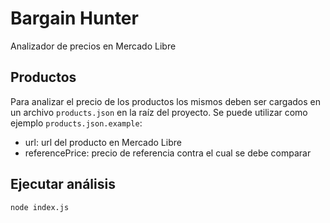 # Bargain Hunter
Analizador de precios en Mercado Libre

## Productos
Para analizar el precio de los productos los mismos deben ser cargados en un archivo `products.json` en la raíz del proyecto. Se puede utilizar como ejemplo `products.json.example`:
* url: url del producto en Mercado Libre
* referencePrice: precio de referencia contra el cual se debe comparar

## Ejecutar análisis
`node index.js`
